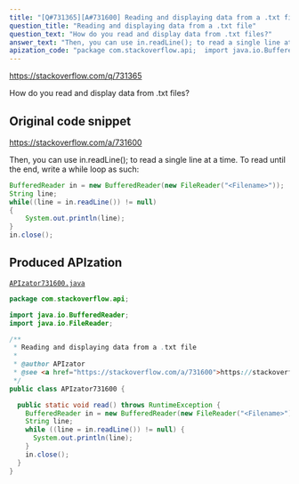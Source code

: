 ```yaml
---
title: "[Q#731365][A#731600] Reading and displaying data from a .txt file"
question_title: "Reading and displaying data from a .txt file"
question_text: "How do you read and display data from .txt files?"
answer_text: "Then, you can use in.readLine(); to read a single line at a time.  To read until the end, write a while loop as such:"
apization_code: "package com.stackoverflow.api;  import java.io.BufferedReader; import java.io.FileReader;  /**  * Reading and displaying data from a .txt file  *  * @author APIzator  * @see <a href=\"https://stackoverflow.com/a/731600\">https://stackoverflow.com/a/731600</a>  */ public class APIzator731600 {    public static void read() throws RuntimeException {     BufferedReader in = new BufferedReader(new FileReader(\"<Filename>\"));     String line;     while ((line = in.readLine()) != null) {       System.out.println(line);     }     in.close();   } }"
---
```


https://stackoverflow.com/q/731365

How do you read and display data from .txt files?



## Original code snippet

https://stackoverflow.com/a/731600

Then, you can use in.readLine(); to read a single line at a time.  To read until the end, write a while loop as such:

```java
BufferedReader in = new BufferedReader(new FileReader("<Filename>"));
String line;
while((line = in.readLine()) != null)
{
    System.out.println(line);
}
in.close();
```

## Produced APIzation

[`APIzator731600.java`](https://github.com/pasqualesalza/apization-temp-data/raw/master/apizations/java/APIzator731600.java)

```java
package com.stackoverflow.api;

import java.io.BufferedReader;
import java.io.FileReader;

/**
 * Reading and displaying data from a .txt file
 *
 * @author APIzator
 * @see <a href="https://stackoverflow.com/a/731600">https://stackoverflow.com/a/731600</a>
 */
public class APIzator731600 {

  public static void read() throws RuntimeException {
    BufferedReader in = new BufferedReader(new FileReader("<Filename>"));
    String line;
    while ((line = in.readLine()) != null) {
      System.out.println(line);
    }
    in.close();
  }
}

```